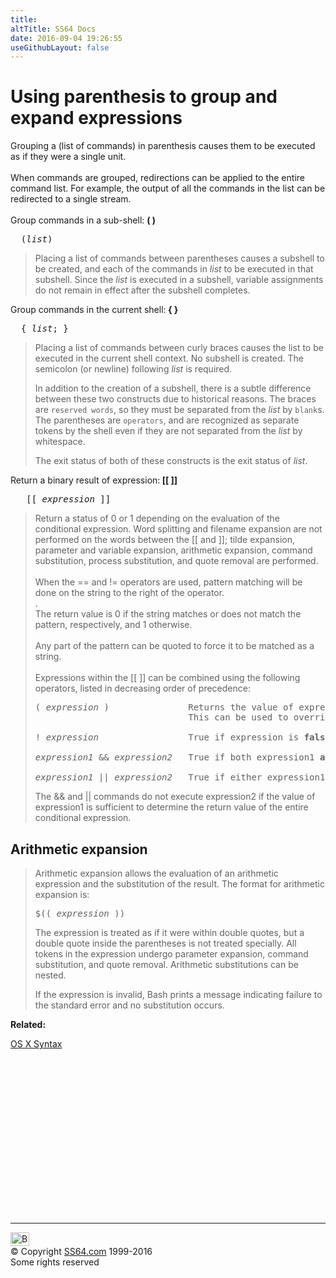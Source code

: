 ```yaml
---
title:
altTitle: SS64 Docs
date: 2016-09-04 19:26:55
useGithubLayout: false
---
```

<!-- #EndLibraryItem --><h1> Using parenthesis to group and expand expressions</h1>
<p>Grouping a (list of commands) in parenthesis causes them to be executed as if 
they were a single unit. <br>
<br>
When commands are grouped, redirections can be applied to the entire command list. For example, the output of all the commands in the list can be redirected 
to a single stream. <br>
<br>
Group commands in a sub-shell: <b>( )</b></p>
<pre>  (<i>list</i>)</pre>
<blockquote>
<p> Placing a list of commands between parentheses causes a subshell 
to be created, and each of the commands in <var>list</var> to be executed in that 
subshell. Since the <var>list</var> is executed in a subshell, variable assignments 
do not remain in effect after the subshell completes.</p>
</blockquote>
<p><span class="body"> Group commands in the current shell:<b> { }</b><br>
</span> </p>
<pre>  { <i>list</i>; }</pre>
<blockquote>
<p> Placing a list of commands between curly braces causes the list to be executed in the current shell context. No subshell is created. The 
semicolon (or newline) following <var>list</var> is required. </p>
<p>In addition to the creation of a subshell, there is a subtle difference between these two constructs due to historical reasons. The braces are <code>reserved words</code>, so they must be separated from the <var>list</var> by <code>blank</code>s. 
  The parentheses are <code>operators</code>, and are recognized as separate tokens by the shell even if they are not separated from the <var>list</var> by whitespace. </p>
<p>The exit status of both of these constructs is the exit status of <var>list</var>. <br>
</p>
</blockquote>
<p>Return a binary result of expression:<b> [[ ]]</b></p>
<pre>   [[ <i>expression</i> ]] </pre>
<blockquote>
<p>Return a status of 0 or 1 depending on the evaluation of the conditional expression. Word splitting and filename expansion are not performed 
on the words between the<span class="code"> [[ </span>and<span class="code"> ]]</span>; tilde expansion, parameter and variable expansion, arithmetic expansion, command substitution, 
process substitution, and quote removal are performed. <br>
<br>
When the<span class="code"> == </span>and<span class="code"> != </span>operators are used, pattern matching will be done on the string to the right of the operator.<br>
. <br>
The return value is 0 if the string matches or does not match the pattern, respectively, and 1 otherwise. <br>
<br>
Any part of the pattern can be quoted to force it to be matched as a string. <br>
<br>
Expressions within the [[ ]] can be combined using the following operators, listed in decreasing order of precedence: </p>
<pre>( <i>expression</i> )               Returns the value of expression.
                             This can be used to override the normal precedence of operators. 
<br>! <i>expression</i>                 True if expression is <b>false</b>. 
<br><i>expression1</i> &amp;&amp; <i>expression2</i>   True if both expression1 <b>and</b> expression2 are true. 
<br><i>expression1</i> || <i>expression2</i>   True if either expression1 <b>or</b> expression2 is true. </pre>
<p> The <span class="code">&amp;&amp;</span> and <span class="code">||</span> commands do not execute expression2 if the value of expression1 is sufficient to determine the return value of the entire conditional 
expression.</p>
</blockquote>
<h2><a id="arithmetic"></a>Arithmetic expansion</h2>
<blockquote>
<p> Arithmetic expansion allows the evaluation of an arithmetic expression and the substitution of the result. The format for arithmetic expansion is: </p>
<pre>$(( <var>expression</var> ))</pre>
<p>The expression is treated as if it were within double quotes, but a double quote inside the parentheses is not treated specially. All tokens in the expression undergo parameter expansion, command substitution, and quote removal. Arithmetic substitutions can be nested. </p>
<p> If the expression is invalid, Bash prints a message indicating failure to the standard error and no substitution occurs. </p>
</blockquote>
<p> <b>Related:</b></p>
<p><a href="syntax.html">OS X Syntax</a></p><!-- #BeginLibraryItem "/Library/foot_osx.lbi" --><p>
<!-- OSX300 -->
<ins class="adsbygoogle" style="display:inline-block;width:300px;height:250px" data-ad-client="ca-pub-6140977852749469" data-ad-slot="1823340303"></ins>
<script>
(adsbygoogle = window.adsbygoogle || []).push({});
</script></p>
<hr>
<div id="bl" class="footer"><a href="syntax-brackets.html#"><img src="../images/top.png" width="30" height="22" alt="Back to the Top"></a></div>
<div id="br" class="footer, tagline">© Copyright <a href="../index.html">SS64.com</a> 1999-2016<br>
Some rights reserved</div><!-- #EndLibraryItem -->
